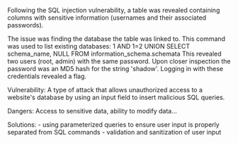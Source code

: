 Following the SQL injection vulnerability, a table was revealed containing columns with sensitive information (usernames and their associated passwords).

The issue was finding the database the table was linked to.
This command was used to list existing databases:
1 AND 1=2 UNION SELECT schema_name, NULL FROM information_schema.schemata
This revealed two users (root, admin) with the same password.
Upon closer inspection the password was an MD5 hash for the string 'shadow'.
Logging in with these credentials revealed a flag.

Vulnerability:
A type of attack that allows unauthorized access to a website's database by using an input field to insert malicious SQL queries.

Dangers:
Access to sensitive data, ability to modify data...

Solutions:
	- using parameterized queries to ensure user input is properly separated from SQL commands
	- validation and sanitization of user input
